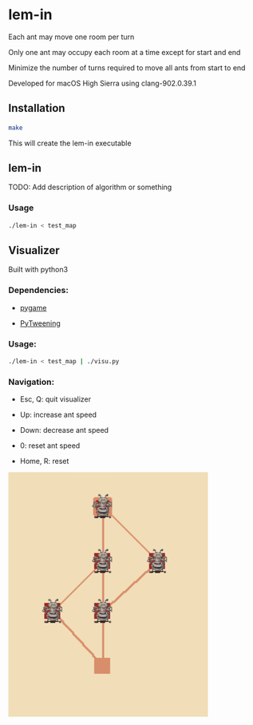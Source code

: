 # lem-in

Each ant may move one room per turn

Only one ant may occupy each room at a time except for start and end

Minimize the number of turns required to move all ants from start to end

Developed for macOS High Sierra using clang-902.0.39.1

## Installation

```bash
make
```

This will create the lem-in executable

## lem-in

TODO: Add description of algorithm or something

### Usage

```bash
./lem-in < test_map
```

## Visualizer

Built with python3

### Dependencies:

* [pygame](https://www.pygame.org/news)

* [PyTweening](https://pypi.org/project/PyTweening/)

### Usage:

```bash
./lem-in < test_map | ./visu.py
```

### Navigation:

* Esc, Q: quit visualizer

* Up: increase ant speed

* Down: decrease ant speed

* 0: reset ant speed

* Home, R: reset

![visualizer screenshot 00](screenshots/visu00.png)